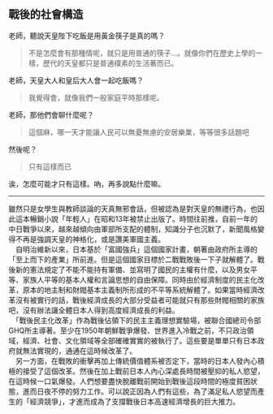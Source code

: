 ## 戰後的社會構造
老師，聽說天皇陛下吃飯是用黃金筷子是真的嗎？

> 不是怎麼會有那種情呢，就只是用普通的筷子...。就像你們在歷史上學的一樣，歷代的天皇都只是普通樸素的生活著而已。

老師，天皇大人和皇后大人會一起吃飯嗎？

> 我覺得會，就像我們一般家庭平時那樣呢。

老師，那他們會聊什麼呢？

> 這個麻，哪一天才能讓人民可以無憂無慮的安居樂業，等等很多話題吧

然後呢？

> 只有這樣而已

诶，怎麼可能才只有這樣。吶，再多說點什麼嘛。

---

雖然只是女學生與教師談論的天真無邪會話，但被認為是對天皇的無禮行為，也因此這本暢銷小說「年輕人」在昭和13年被禁止出版了。時間往前推，自前一年的中日戰爭以來，越來越傾向由軍部所支配的體制，知識分子也沉默了，新聞風格變得不再是強調天皇的神格化，或是讚美軍國主義。  
　自明治維新以來，日本基於「富國強兵」這個國家計畫，朝著由政府所主導的「至上而下的產業」所前進。但是這個國家目標於二戰戰敗後一下子就解體了。戰後新的憲法規定了不能不能持有軍備、並寫明了國民的主權有什麼，以及男女平等、家族人平等的基本人權和言論思想的自由保障。同時由於經濟制度的民主化改革，原本的地主制和財閥基本主義制所形成的不平等系統解體了。如果當時經濟改革沒有被實行的話，戰後經濟成長的大部分受益者可能就只有那些財閥相關的家族吧，沒有辦法讓全體日本人得到高度經濟成長的利益。  
　「戰後民主化改革」作為戰後佔領下的民主主義理想實驗場，被聯合國總司令部GHQ所主導著。至少在1950年朝鮮戰爭爆發、世界進入冷戰之前，不只政治領域，經濟、社會、文化領域等全部確確實實的被執行了。這些要是單單只有日本政府就無法實現的，通通在這時候改革了。  
　另一方面，在戰敗的衝擊再加上傳統價值體系被否定下，當時的日本人發內心積極的接受了這個改革。然後在加上戰前日本人內心深處長時間被壓抑的私人慾望，在這時候一口氣爆發。人們想要盡快脫離戰前開始到戰後這段時間的極度貧困狀態，進而日夜不停的努力工作。可以說正因為人們有這些，為了滿足私人慾望而產生的「經濟競爭」，才進而成為了支撐戰後日本高速經濟增長的巨大推力。
